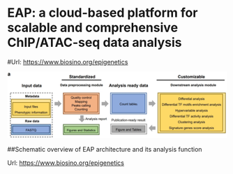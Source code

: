 # EAP: a cloud-based platform for scalable and comprehensive ChIP/ATAC-seq data analysis
#Url: https://www.biosino.org/epigenetics

![workflow](https://github.com/haojiechen94/EAP/blob/main/images/a.png)

##Schematic overview of EAP architecture and its analysis function

Url: https://www.biosino.org/epigenetics
